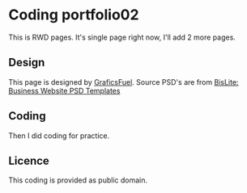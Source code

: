 # Coding portfolio02

This is RWD pages.
It's single page right now, I'll add 2 more pages.

## Design

This page is designed by <a href="http://www.graphicsfuel.com/">GraficsFuel</a>.
Source PSD's are from <a href="http://www.graphicsfuel.com/2012/12/business-website-psd-templates/">BisLite: Business Website PSD Templates</a>

## Coding

Then I did coding for practice.

## Licence

This coding is provided as public domain.

